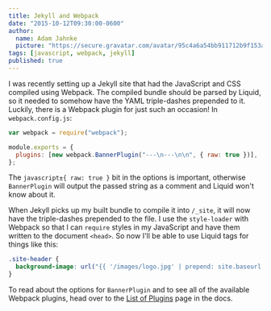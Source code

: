 ```yaml
---
title: Jekyll and Webpack
date: "2015-10-12T09:30:00-0600"
author:
  name: Adam Jahnke
  picture: "https://secure.gravatar.com/avatar/95c4a6a54bb911712b9f153afff92f69?size=200"
tags: [javascript, webpack, jekyll]
published: true
---
```


I was recently setting up a Jekyll site that had the JavaScript and CSS compiled using Webpack. The compiled bundle should be parsed by Liquid, so it needed to somehow have the YAML triple-dashes prepended to it. Luckily, there is a Webpack plugin for just such an occasion! In `webpack.config.js`:

```javascript
var webpack = require("webpack");

module.exports = {
  plugins: [new webpack.BannerPlugin("---\n---\n\n", { raw: true })],
};
```

The `javascript±{ raw: true }` bit in the options is important, otherwise `BannerPlugin` will output the passed string as a comment and Liquid won't know about it.

When Jekyll picks up my built bundle to compile it into `/_site`, it will now have the triple-dashes prepended to the file. I use the `style-loader` with Webpack so that I can `require` styles in my JavaScript and have them written to the document `<head>`. So now I'll be able to use Liquid tags for things like this:

```scss
.site-header {
  background-image: url("{{ '/images/logo.jpg' | prepend: site.baseurl }}");
}
```

To read about the options for `BannerPlugin` and to see all of the available Webpack plugins, head over to the [List of Plugins][] page in the docs.

[list of plugins]: https://webpack.github.io/docs/list-of-plugins.html#bannerplugin
